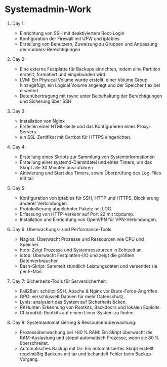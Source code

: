# Systemadmin-Work

1. Day 1:
    - Einrichtung von SSH mit deaktiviertem Root-Login  
    - Konfiguration der Firewall mit UFW und iptables  
    - Erstellung von Benutzern, Zuweisung zu Gruppen und Anpassung der sudoers-Berechtigungen
      
2. Day 2:
    - Eine externe Festplatte für Backups einrichten, indem eine Partition erstellt, formatiert und eingebunden wird.
    - LVM: Ein Physical Volume wurde erstellt, einer Volume Group hinzugefügt, ein Logical Volume angelegt und der Speicher flexibel erweitert.
    - Datenübertragung mit rsync unter Beibehaltung der Berechtigungen und Sicherung über SSH

3. Day 3:
    - Installation von Nginx
    - Erstellen einer HTML-Seite und das Konfigurieren eines Proxy-Servers
    - ein SSL-Zertifikat mit Certbot für HTTPS eingerichtet.
      
4. Day 4:
    - Erstellung eines Skripts zur Sammlung von Systeminformationen
    - Erstellung einer systemd-Dienstdatei und eines Timers, um das Skript alle 30 Minuten auszuführen
    - Aktivierung und Start des Timers, sowie Überprüfung des Log-Files mit tail

      
5. Day 5:
    - Konfiguration von iptables für SSH, HTTP und HTTPS, Blockierung anderer Verbindungen.
    - Protokollierung abgelehnter Pakete mit LOG.
    - Erfassung von HTTP-Verkehr auf Port 22 mit tcpdump.
    - Installation und Einrichtung von OpenVPN für VPN-Verbindungen.
      
6. Day 6: Überwachungs- und Performance-Tools
    - Nagios: Überwacht Prozesse und Ressourcen wie CPU und Speicher.
    - htop: Zeigt Prozesse und Systemressourcen in Echtzeit an.
    - iotop: Überwacht Festplatten-I/O und zeigt die größten Datenverbraucher.
    - Bash-Skript: Sammelt stündlich Leistungsdaten und versendet sie per E-Mail.
      
7. Day 7:
    Sicherheits-Tools für Serversicherheit:
    - Fail2Ban: schützt SSH, Apache & Nginx vor Brute-Force-Angriffen.
    - GPG: verschlüsselt Dateien für mehr Datenschutz.
    - Lynis: analysiert das System auf Sicherheitslücken.
    - RKHunter: Erkennung von Rootkits, Backdoors und lokalen Exploits.
    - Chkrootkit: Rootkits auf einem Linux-System zu finden.

8. Day 8:
    Systemautomatisierung & Ressourcenüberwachung:
    - Prozessüberwachung bei >80 % RAM:
      Ein Skript überwacht die RAM-Auslastung
      und stoppt automatisch Prozesse, wenn sie 80 % überschreitet.
    - Automatisches Backup mit tar:
      Ein automatisiertes Skript erstellt
      regelmäßig Backups mit tar und behandelt Fehler beim Backup-Vorgang.
   

